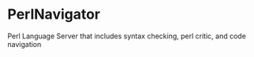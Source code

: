 # PerlNavigator
Perl Language Server that includes syntax checking, perl critic, and code navigation
